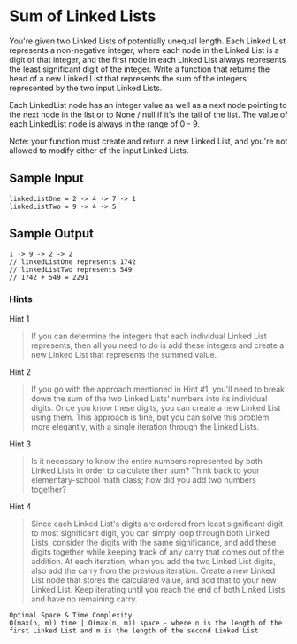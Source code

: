 # Sum of Linked Lists

You're given two Linked Lists of potentially unequal length. Each Linked List represents a non-negative integer, where each node in the Linked List is a digit of that integer, and the first node in each Linked List always represents the least significant digit of the integer. Write a function that returns the head of a new Linked List that represents the sum of the integers represented by the two input Linked Lists.

Each LinkedList node has an integer value as well as a next node pointing to the next node in the list or to None / null if it's the tail of the list. The value of each LinkedList node is always in the range of 0 - 9.

Note: your function must create and return a new Linked List, and you're not allowed to modify either of the input Linked Lists.

## Sample Input

```
linkedListOne = 2 -> 4 -> 7 -> 1
linkedListTwo = 9 -> 4 -> 5
```

## Sample Output

```
1 -> 9 -> 2 -> 2
// linkedListOne represents 1742
// linkedListTwo represents 549
// 1742 + 549 = 2291
```

### Hints

Hint 1
> If you can determine the integers that each individual Linked List represents, then all you need to do is add these integers and create a new Linked List that represents the summed value.

Hint 2
> If you go with the approach mentioned in Hint #1, you'll need to break down the sum of the two Linked Lists' numbers into its individual digits. Once you know these digits, you can create a new Linked List using them. This approach is fine, but you can solve this problem more elegantly, with a single iteration through the Linked Lists.

Hint 3
> Is it necessary to know the entire numbers represented by both Linked Lists in order to calculate their sum? Think back to your elementary-school math class; how did you add two numbers together?

Hint 4
> Since each Linked List's digits are ordered from least significant digit to most significant digit, you can simply loop through both Linked Lists, consider the digits with the same significance, and add these digits together while keeping track of any carry that comes out of the addition. At each iteration, when you add the two Linked List digits, also add the carry from the previous iteration. Create a new Linked List node that stores the calculated value, and add that to your new Linked List. Keep iterating until you reach the end of both Linked Lists and have no remaining carry.

```
Optimal Space & Time Complexity
O(max(n, m)) time | O(max(n, m)) space - where n is the length of the first Linked List and m is the length of the second Linked List
```
